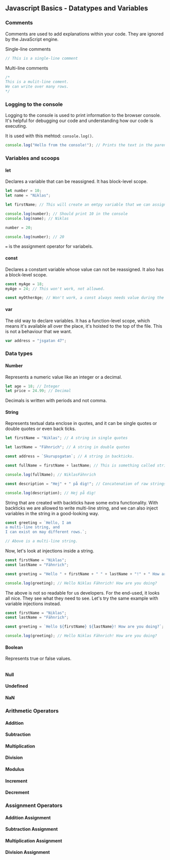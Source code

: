 ## Javascript Basics - Datatypes and Variables

### Comments

Comments are used to add explanations within your code. They are ignored by the JavaScript engine.

Single-line comments

```js
// This is a single-line comment
```

Multi-line comments

```js
/* 
This is a mulit-line coment.
We can write over many rows.
*/
```

### Logging to the console

Logging to the console is used to print information to the browser console. It's helpful for debugging our code and understanding how our code is executing.

It is used with this mehtod: `console.log()`.

```js
console.log("Hello from the console!"); // Prints the text in the parentheses to the console.
```

### Variables and scoops

#### let

Declares a variable that can be reassigned. It has block-level scope.

```js
let number = 10;
let name = "Niklas";

let firstName; // This will create an emtpy variable that we can assign a value to later.

console.log(number); // Should print 10 in the console
console.log(name); // Niklas

number = 20;

console.log(number); // 20
```

`=` is the assignment operator for variabels.

#### const

Declares a constant variable whose value can not be reassigned. It also has a block-level scope.

```js
const myAge = 18;
myAge = 24; // This won't work, not allowed.

const myOtherAge; // Won't work, a const always needs value during the declaration.
```

#### var

The old way to declare variables. It has a function-level scope, which means it's available all over the place, it's hoisted to the top of the file. This is not a behaviour that we want.

```js
var address = "jsgatan 47";
```

### Data types

#### Number

Represents a numeric value like an integer or a decimal.

```js
let age = 18; // Integer
let price = 24.99; // Decimal
```

Decimals is written with periods and not comma.

#### String

Represents textual data enclose in quotes, and it can be single quotes or double quotes or even back ticks.

```js
let firstName = "Niklas"; // A string in single quotes

let lastName = "Fähnrich"; // A string in double quotes

const address = `Skurupsgatan`; // A string in backticks.

const fullName = firstName + lastName; // This is something called string concatenation. In This case we use existing variables.

console.log(fullName); // NiklasFähnrich

const description = "Hej" + " på dig!"; // Concatenation of raw strings.

console.log(description); // Hej på dig!
```

String that are created with backticks have some extra functionality. With backticks we are allowed to write multi-line string, and we can also inject variables in the string in a good-looking way.

```js
const greeting = `Hello, I am
a multi-line string, and
I can exist on may different rows.`;

// Above is a multi-line string.
```

Now, let's look at injections inside a string.

```js
const firstName = "Niklas";
const lastName = "Fähnrich";

const greeting = "Hello " + firstName + " " + lastName + "!" + " How are you doing?";

console.log(greeting); // Hello Niklas Fähnrich! How are you doing?
```

The above is not so readable for us developers. For the end-used, it looks all nice. They see what they need to see. Let's try the same example with variable injections instead.

```js
const firstName = "Niklas";
const lastName = "Fähnrich";

const greeting = `Hello ${firstName} ${lastName}! How are you doing?`;

console.log(greeting); // Hello Niklas Fähnrich! How are you doing?
```

#### Boolean
Represents true or false values.

```js

```

#### Null

#### Undefined

#### NaN

### Arithmetic Operators

#### Addition

#### Subtraction

#### Multiplication

#### Division

#### Modulus

#### Increment

#### Decrement

### Assignment Operators

#### Addition Assignment

#### Subtraction Assignment

#### Multiplication Assignment

#### Division Assignment
